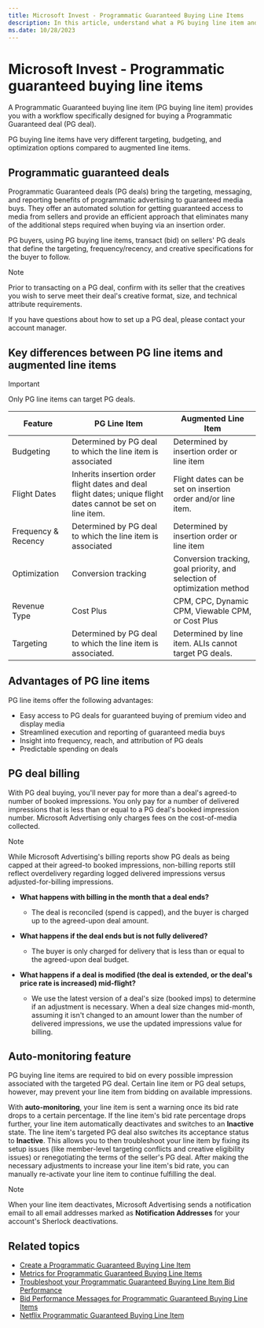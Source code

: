 ```yaml
---
title: Microsoft Invest - Programmatic Guaranteed Buying Line Items 
description: In this article, understand what a PG buying line item and a PG deal are, the advantages of PG line items, and how billing works for a PG deal.
ms.date: 10/28/2023
---
```


# Microsoft Invest - Programmatic guaranteed buying line items

A Programmatic Guaranteed buying line item (PG buying line item) provides you with a workflow specifically designed for buying a Programmatic Guaranteed deal (PG deal).

PG buying line items have very different targeting, budgeting, and optimization options compared to augmented line items.

## Programmatic guaranteed deals

Programmatic Guaranteed deals (PG deals) bring the targeting, messaging, and reporting benefits of programmatic advertising to guaranteed media buys. They offer an automated solution for getting guaranteed access to media from sellers and provide an efficient approach that eliminates many of the additional steps required when buying via an insertion order.

PG buyers, using PG buying line items, transact (bid) on sellers' PG deals that define the targeting, frequency/recency, and creative
specifications for the buyer to follow.

> [!NOTE]
> Prior to transacting on a PG deal, confirm with its seller that the creatives you wish to serve meet their deal's creative format, size, and technical attribute requirements.

If you have questions about how to set up a PG deal, please contact your account manager.

## Key differences between PG line items and augmented line items

> [!IMPORTANT]
> Only PG line items can target PG deals.

| Feature | PG Line Item | Augmented Line Item |
|---|---|---|
| Budgeting | Determined by PG deal to which the line item is associated | Determined by insertion order or line item |
| Flight Dates | Inherits insertion order flight dates and deal flight dates; unique flight dates cannot be set on line item. | Flight dates can be set on insertion order and/or line item. |
| Frequency & Recency | Determined by PG deal to which the line item is associated | Determined by insertion order or line item |
| Optimization | Conversion tracking | Conversion tracking, goal priority, and selection of optimization method |
| Revenue Type | Cost Plus | CPM, CPC, Dynamic CPM, Viewable CPM, or Cost Plus |
| Targeting | Determined by PG deal to which the line item is associated. | Determined by line item. ALIs cannot target PG deals. |

## Advantages of PG line items

PG line items offer the following advantages:

- Easy access to PG deals for guaranteed buying of premium video and display media
- Streamlined execution and reporting of guaranteed media buys
- Insight into frequency, reach, and attribution of PG deals
- Predictable spending on deals

## PG deal billing

With PG deal buying, you'll never pay for more than a deal's agreed-to number of booked impressions. You only pay for a number of  delivered impressions that is less than or equal to a PG deal's booked impression number. Microsoft Advertising only charges fees on the cost-of-media collected.

> [!NOTE]
> While Microsoft Advertising's billing reports show PG deals as being capped at their agreed-to booked impressions, non-billing reports still reflect overdelivery regarding logged delivered impressions versus adjusted-for-billing impressions.

- **What happens with billing in the month that a deal ends?**
  - The deal is reconciled (spend is capped), and the buyer is charged up to the agreed-upon deal amount.

- **What happens if the deal ends but is not fully delivered?**
  - The buyer is only charged for delivery that is less than or equal to the agreed-upon deal budget.

- **What happens if a deal is modified (the deal is extended, or the deal's price rate is increased) mid-flight?**
  - We use the latest version of a deal's size (booked imps) to determine if an adjustment is necessary. When a deal size changes   mid-month, assuming it isn't changed to an amount lower than the number of delivered impressions, we use the updated impressions    value for billing.

## Auto-monitoring feature

PG buying line items are required to bid on every possible impression associated with the targeted PG deal. Certain line item or PG deal setups, however, may prevent your line item from bidding on available impressions.

With **auto-monitoring**, your line item is sent a warning once its bid rate drops to a certain percentage. If the line item's bid rate percentage drops further, your line item automatically deactivates and switches to an **Inactive** state. The line item's targeted PG deal also switches its acceptance status to **Inactive**. This allows you to then troubleshoot your line item by fixing its setup issues (like member-level targeting conflicts and creative eligibility issues) or renegotiating the terms of the seller's PG deal. After making the necessary adjustments to increase your line item's bid rate, you can manually re-activate your line item to continue fulfilling the deal.

> [!NOTE]
> When your line item deactivates, Microsoft Advertising sends a notification email to all email addresses marked as **Notification Addresses** for your account's Sherlock deactivations.

## Related topics

- [Create a Programmatic Guaranteed Buying Line Item](create-a-programmatic-guaranteed-buying-line-item.md)
- [Metrics for Programmatic Guaranteed Buying Line Items](metrics-for-programmatic-guaranteed-buying-line-items.md)
- [Troubleshoot your Programmatic Guaranteed Buying Line Item Bid Performance](troubleshoot-your-programmatic-guaranteed-buying-line-item-bid-performance.md)
- [Bid Performance Messages for Programmatic Guaranteed Buying Line Items](bid-performance-messages-for-programmatic-guaranteed-buying-line-items.md)
- [Netflix Programmatic Guaranteed Buying Line Item](netflix-programmatic-guaranteed-buying-line-item.md)
